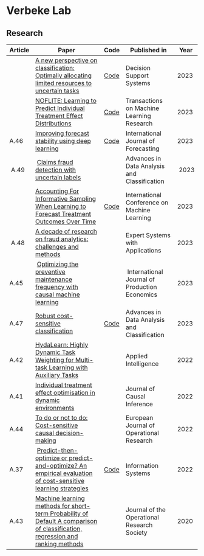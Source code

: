 # Verbeke Lab

## Research
| Article | Paper | Code | Published in | Year |
|----------|----------|----------|----------|----------|
| | [A new perspective on classification: Optimally allocating limited resources to uncertain tasks](https://www.sciencedirect.com/science/article/abs/pii/S0167923623002269) | [Code](https://github.com/VerbekeLab/CostSensitiveLearning) | Decision Support Systems | 2023 |
| | [NOFLITE: Learning to Predict Individual Treatment Effect Distributions](https://openreview.net/forum?id=EjqopDxLbG) | [Code](https://github.com/VerbekeLab/NOFLITE) | Transactions on Machine Learning Research | 2023 |
| A.46 | [Improving forecast stability using deep learning](https://www.sciencedirect.com/science/article/pii/S016920702200098X) | [Code](https://github.com/VerbekeLab/n-beats-s) | International Journal of Forecasting | 2023 |
| A.49 | [Claims fraud detection with uncertain labels](https://doi.org/10.1007/s11634-023-00568-0) || Advances in Data Analysis and Classification | 2023 |
| | [Accounting For Informative Sampling When Learning to Forecast Treatment Outcomes Over Time](https://arxiv.org/abs/2306.04255) | [Code](https://github.com/VerbekeLab/TESAR-CDE) | International Conference on Machine Learning | 2023 |
| A.48 | [A decade of research on fraud analytics: challenges and methods](https://www.sciencedirect.com/science/article/pii/S0957417423011077) || Expert Systems with Applications | 2023 |
| A.45 | [Optimizing the preventive maintenance frequency with causal machine learning](https://doi.org/10.1016/j.ijpe.2023.108798) || International Journal of Production Economics | 2023 |
| A.47 | [Robust cost-sensitive classification](https://doi.org/10.1016/j.ijforecast.2022.06.007) | [Code](https://github.com/VerbekeLab/Robust-IDCS.git) | Advances in Data Analysis and Classification | 2023 |
| A.42 | [HydaLearn: Highly Dynamic Task Weighting for Multi-task Learning with Auxiliary Tasks](https://doi.org/10.1007/s10489-022-03695-x) || Applied Intelligence | 2022 |
| A.41 | [Individual treatment effect optimisation in dynamic environments](https://doi.org/10.1515/jci-2020-0009) || Journal of Causal Inference | 2022 |
| A.44 | [To do or not to do: Cost-sensitive causal decision-making](https://doi.org/10.1016/j.ejor.2022.03.049) || European Journal of Operational Research | 2022 |
| A.37 | [Predict-then-optimize or predict-and-optimize? An empirical evaluation of cost-sensitive learning strategies](https://www.sciencedirect.com/science/article/abs/pii/S0020025522001542) |[Code](https://github.com/VerbekeLab/CostSensitiveLearning)| Information Systems| 2022 |
| A.43 | [Machine learning methods for short-term Probability of Default A comparison of classification, regression and ranking methods](https://doi.org/10.1080/01605682.2020.1865847) || Journal of the Operational Research Society | 2020 |


<!--

**Here are some ideas to get you started:**

🙋‍♀️ A short introduction - what is your organization all about?
🌈 Contribution guidelines - how can the community get involved?
👩‍💻 Useful resources - where can the community find your docs? Is there anything else the community should know?
🍿 Fun facts - what does your team eat for breakfast?
🧙 Remember, you can do mighty things with the power of [Markdown](https://docs.github.com/github/writing-on-github/getting-started-with-writing-and-formatting-on-github/basic-writing-and-formatting-syntax)
-->
